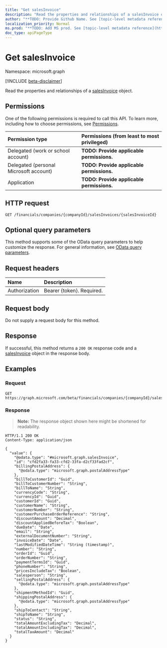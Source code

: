 ```yaml
---
title: "Get salesInvoice"
description: "Read the properties and relationships of a salesInvoice object."
author: "**TODO: Provide Github Name. See [topic-level metadata reference](https://msgo.azurewebsites.net/add/document/guidelines/metadata.html#topic-level-metadata)**"
localization_priority: Normal
ms.prod: "**TODO: Add MS prod. See [topic-level metadata reference](https://msgo.azurewebsites.net/add/document/guidelines/metadata.html#topic-level-metadata)**"
doc_type: apiPageType
---
```


# Get salesInvoice
Namespace: microsoft.graph

[!INCLUDE [beta-disclaimer](../../includes/beta-disclaimer.md)]

Read the properties and relationships of a [salesInvoice](../resources/salesinvoice.md) object.

## Permissions
One of the following permissions is required to call this API. To learn more, including how to choose permissions, see [Permissions](/graph/permissions-reference).

|Permission type|Permissions (from least to most privileged)|
|:---|:---|
|Delegated (work or school account)|**TODO: Provide applicable permissions.**|
|Delegated (personal Microsoft account)|**TODO: Provide applicable permissions.**|
|Application|**TODO: Provide applicable permissions.**|

## HTTP request

<!-- {
  "blockType": "ignored"
}
-->
``` http
GET /financials/companies/{companyId}/salesInvoices/{salesInvoiceId}
```

## Optional query parameters
This method supports some of the OData query parameters to help customize the response. For general information, see [OData query parameters](/graph/query-parameters).

## Request headers
|Name|Description|
|:---|:---|
|Authorization|Bearer {token}. Required.|

## Request body
Do not supply a request body for this method.

## Response

If successful, this method returns a `200 OK` response code and a [salesInvoice](../resources/salesinvoice.md) object in the response body.

## Examples

### Request
<!-- {
  "blockType": "request",
  "name": "get_salesinvoice"
}
-->
``` http
GET https://graph.microsoft.com/beta/financials/companies/{companyId}/salesInvoices/{salesInvoiceId}
```


### Response
>**Note:** The response object shown here might be shortened for readability.
<!-- {
  "blockType": "response",
  "truncated": true,
  "@odata.type": "microsoft.graph.salesInvoice"
}
-->
``` http
HTTP/1.1 200 OK
Content-Type: application/json

{
  "value": {
    "@odata.type": "#microsoft.graph.salesInvoice",
    "id": "cfd2fa33-fa33-cfd2-33fa-d2cf33fad2cf",
    "billingPostalAddress": {
      "@odata.type": "microsoft.graph.postalAddressType"
    },
    "billToCustomerId": "Guid",
    "billToCustomerNumber": "String",
    "billToName": "String",
    "currencyCode": "String",
    "currencyId": "Guid",
    "customerId": "Guid",
    "customerName": "String",
    "customerNumber": "String",
    "customerPurchaseOrderReference": "String",
    "discountAmount": "Decimal",
    "discountAppliedBeforeTax": "Boolean",
    "dueDate": "Date",
    "email": "String",
    "externalDocumentNumber": "String",
    "invoiceDate": "Date",
    "lastModifiedDateTime": "String (timestamp)",
    "number": "String",
    "orderId": "Guid",
    "orderNumber": "String",
    "paymentTermsId": "Guid",
    "phoneNumber": "String",
    "pricesIncludeTax": "Boolean",
    "salesperson": "String",
    "sellingPostalAddress": {
      "@odata.type": "microsoft.graph.postalAddressType"
    },
    "shipmentMethodId": "Guid",
    "shippingPostalAddress": {
      "@odata.type": "microsoft.graph.postalAddressType"
    },
    "shipToContact": "String",
    "shipToName": "String",
    "status": "String",
    "totalAmountExcludingTax": "Decimal",
    "totalAmountIncludingTax": "Decimal",
    "totalTaxAmount": "Decimal"
  }
}
```

